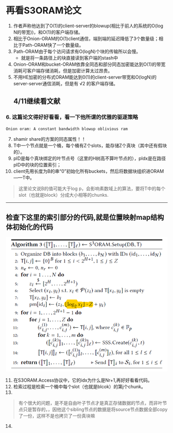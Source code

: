 # 再看S3ORAM论文
1. 作者声称他达到了O(1)的client-server的blowup(相比于前人的系统的O(log N的带宽))，和O(1)的客户端存储。
2. 相比于Onion-ORAM的O(1)client通信，端到端的延迟降低了3个数量级；相比于Path-ORAM快了一个数量级。
3. Path-ORAM由于每个访问请求有O(logN)个块的传输所以会慢。   
    - 就是将一条路径上的块直接读到客户端的stash中
4. Onion-ORAM和bucket-ORAM依靠全同态和部分同态加密能达到O(1)的带宽消耗可客户端存储消耗，但是加密计算太过昂贵。
5. 不用HE加密的分布式ORAM能达到0(1)的client-server带宽和O(logN)的server-server通信消耗，但是有 &radic;2 的客户端存储。
    ## 4/11继续看文献

### 6.  **这篇论文得好好看看，看一下他所谓的优雅的驱逐策略**      
    Onion oram: A constant bandwidth blowup oblivious ram

7. shamir share的方案的同态属性！！
8. T中一个节点就是一个桶，每个桶有Z个slots，能存储Z个真块（其中还有假块的）。
9. pID是每个真块绑定的叶节点号（这里的H树高不算叶节点的），pIdx是在路径pID中的块的位置索引；
10. client先用长度为B的串“0”初始化所有buckets，然后将数据块组织进ORAM——T中。
>这里论文说B的值可能大于log p，会影响素数域上的算法，要将T中的每个slot（也就是block）分成大小相等的chunks.     
---
##  检查下这里的索引部分的代码,就是位置映射map结构体初始化的代码
![](../markdown图片/7.jpg)        

11.  在S3ORAM.Access协议中，它的idx为什么是Nr+1,再好好看看代码。    
12. 检索过程是检索一个桶中每个slot（也就是blcok）的第j个chunk。  
13.  
>有个很大的问题，是不是自由叶子节点才是真正存储数据的节点，而非叶节点只是暂存的，，因他这个sibling节点的数据是将source节点数据全部copy了一份，这样不是也拷贝了一份真块嘛   
14. 
